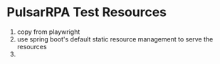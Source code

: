 # PulsarRPA Test Resources

1. copy from playwright
2. use spring boot's default static resource management to serve the resources
3. 
